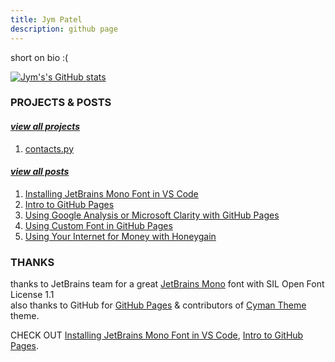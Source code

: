 ```yaml
---
title: Jym Patel
description: github page
---
```


short on bio :(

[![Jym's's GitHub stats](https://github-readme-stats.vercel.app/api?username=JymPatel&count_private=true&show_icons=true&icon_color=159957&title_color=159957&text_color=1e6bb8&border_color=1e6bb8&border_radius=12)](https://github.com/JymPatel/github-readme-stats)  


### PROJECTS & POSTS

#### [*view all projects*](data/more/programs.md)  
1. [contacts.py](data/programs/contacts.md)  

#### [*view all posts*](data/more/posts.md)  
1. [Installing JetBrains Mono Font in VS Code](data/posts/22_03_08-Installing-JBMonoText-toVSCode.md)  
2. [Intro to GitHub Pages](data/posts/22_03_06-gitpages.md)  
3. [Using Google Analysis or Microsoft Clarity with GitHub Pages](data/posts/22_03_22-gitpage-analysis.md)  
4. [Using Custom Font in GitHub Pages](data/posts/22_03_20-jbmono-in-githubpages.md)
5. [Using Your Internet for Money with Honeygain](data/posts/22_03_19-honeygain.md)  


### THANKS

thanks to JetBrains team for a great [JetBrains Mono](https://www.jetbrains.com/lp/mono/#how-to-install) font with SIL Open Font License 1.1  
also thanks to GitHub for [GitHub Pages](https://pages.github.com/) & contributors of [Cyman Theme](https://github.com/pages-themes/cayman) theme.  
  
CHECK OUT [Installing JetBrains Mono Font in VS Code](data/posts/22_03_08-Installing-JBMonoText-toVSCode.md), [Intro to GitHub Pages](data/posts/22_03_06-gitpages.md).  